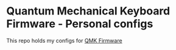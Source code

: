 # Quantum Mechanical Keyboard Firmware - Personal configs

This repo holds my configs for [QMK Firmware](https://github.com/qmk/qmk_firmware)
